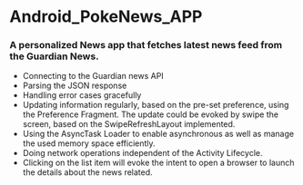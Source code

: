# Android_PokeNews_APP

### A personalized News app that fetches latest news feed from the Guardian News.
*	Connecting to the Guardian news API
*	Parsing the JSON response
*	Handling error cases gracefully
*	Updating information regularly, based on the pre-set preference, using the Preference Fragment. The update could be evoked by swipe the screen, based on the SwipeRefreshLayout implemented.
*	Using the AsyncTask Loader to enable asynchronous as well as manage the used memory space efficiently.
*	Doing network operations independent of the Activity Lifecycle.
*	Clicking on the list item will evoke the intent to open a browser to launch the details about the news related.

